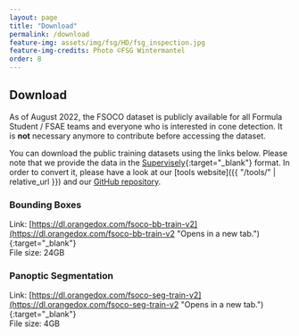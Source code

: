 ```yaml
---
layout: page
title: "Download"
permalink: /download
feature-img: assets/img/fsg/HD/fsg_inspection.jpg
feature-img-credits: Photo ©FSG Wintermantel
order: 8
---
```


## Download

As of August 2022, the FSOCO dataset is publicly available for all Formula Student / FSAE teams and everyone who is interested in cone detection.
It is **not** necessary anymore to contribute before accessing the dataset.

You can download the public training datasets using the links below.
Please note that we provide the data in the [Supervisely](https://supervise.ly/ "Opens in a new tab."){:target="_blank"} format.
In order to convert it, please have a look at our [tools website]({{ "/tools/" | relative_url }}) and our [GitHub repository](https://github.com/fsoco/fsoco-dataset).

### Bounding Boxes
Link: [https://dl.orangedox.com/fsoco-bb-train-v2](https://dl.orangedox.com/fsoco-bb-train-v2 "Opens in a new tab."){:target="_blank"}
<br>
File size: 24GB

### Panoptic Segmentation
Link: [https://dl.orangedox.com/fsoco-seg-train-v2](https://dl.orangedox.com/fsoco-seg-train-v2 "Opens in a new tab."){:target="_blank"}
<br>
File size: 4GB
